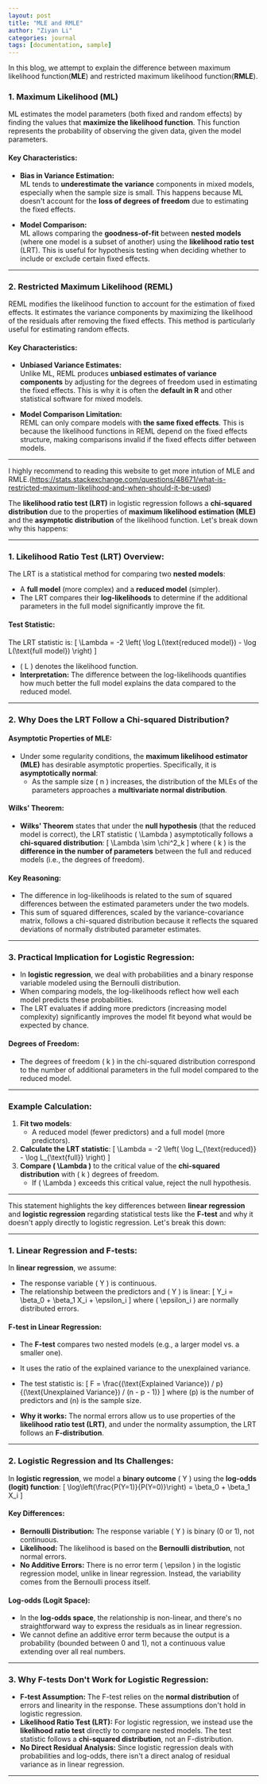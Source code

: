 ```yaml
---
layout: post
title: "MLE and RMLE"
author: "Ziyan Li"
categories: journal
tags: [documentation, sample]
---
```

In this blog, we attempt to explain the difference between maximum likelihood function(**MLE**) and restricted maximum likelihood function(**RMLE**).
### **1. Maximum Likelihood (ML)**
ML estimates the model parameters (both fixed and random effects) by finding the values that **maximize the likelihood function**. This function represents the probability of observing the given data, given the model parameters.

#### **Key Characteristics:**
- **Bias in Variance Estimation:**  
  ML tends to **underestimate the variance** components in mixed models, especially when the sample size is small. This happens because ML doesn't account for the **loss of degrees of freedom** due to estimating the fixed effects.

- **Model Comparison:**  
  ML allows comparing the **goodness-of-fit** between **nested models** (where one model is a subset of another) using the **likelihood ratio test** (LRT). This is useful for hypothesis testing when deciding whether to include or exclude certain fixed effects.

---

### **2. Restricted Maximum Likelihood (REML)**
REML modifies the likelihood function to account for the estimation of fixed effects. It estimates the variance components by maximizing the likelihood of the residuals after removing the fixed effects. This method is particularly useful for estimating random effects.

#### **Key Characteristics:**
- **Unbiased Variance Estimates:**  
  Unlike ML, REML produces **unbiased estimates of variance components** by adjusting for the degrees of freedom used in estimating the fixed effects. This is why it is often the **default in R** and other statistical software for mixed models.

- **Model Comparison Limitation:**  
  REML can only compare models with **the same fixed effects**. This is because the likelihood functions in REML depend on the fixed effects structure, making comparisons invalid if the fixed effects differ between models.

---

I highly recommend to reading this website to get more intution of MLE and RMLE.(https://stats.stackexchange.com/questions/48671/what-is-restricted-maximum-likelihood-and-when-should-it-be-used)

The **likelihood ratio test (LRT)** in logistic regression follows a **chi-squared distribution** due to the properties of **maximum likelihood estimation (MLE)** and the **asymptotic distribution** of the likelihood function. Let's break down why this happens:

---

### **1. Likelihood Ratio Test (LRT) Overview:**

The LRT is a statistical method for comparing two **nested models**:
- A **full model** (more complex) and a **reduced model** (simpler).
- The LRT compares their **log-likelihoods** to determine if the additional parameters in the full model significantly improve the fit.

#### **Test Statistic:**
The LRT statistic is:
\[
\Lambda = -2 \left( \log L(\text{reduced model}) - \log L(\text{full model}) \right)
\]
- \( L \) denotes the likelihood function.
- **Interpretation:** The difference between the log-likelihoods quantifies how much better the full model explains the data compared to the reduced model.

---

### **2. Why Does the LRT Follow a Chi-squared Distribution?**

#### **Asymptotic Properties of MLE:**
- Under some regularity conditions, the **maximum likelihood estimator (MLE)** has desirable asymptotic properties. Specifically, it is **asymptotically normal**:
  - As the sample size \( n \) increases, the distribution of the MLEs of the parameters approaches a **multivariate normal distribution**.
  
#### **Wilks' Theorem:**
- **Wilks' Theorem** states that under the **null hypothesis** (that the reduced model is correct), the LRT statistic \( \Lambda \) asymptotically follows a **chi-squared distribution**:
  \[
  \Lambda \sim \chi^2_k
  \]
  where \( k \) is the **difference in the number of parameters** between the full and reduced models (i.e., the degrees of freedom).

#### **Key Reasoning:**
- The difference in log-likelihoods is related to the sum of squared differences between the estimated parameters under the two models.
- This sum of squared differences, scaled by the variance-covariance matrix, follows a chi-squared distribution because it reflects the squared deviations of normally distributed parameter estimates.

---

### **3. Practical Implication for Logistic Regression:**
- In **logistic regression**, we deal with probabilities and a binary response variable modeled using the Bernoulli distribution.
- When comparing models, the log-likelihoods reflect how well each model predicts these probabilities.
- The LRT evaluates if adding more predictors (increasing model complexity) significantly improves the model fit beyond what would be expected by chance.

#### **Degrees of Freedom:**
- The degrees of freedom \( k \) in the chi-squared distribution correspond to the number of additional parameters in the full model compared to the reduced model.

---

### **Example Calculation:**
1. **Fit two models**:
   - A reduced model (fewer predictors) and a full model (more predictors).
2. **Calculate the LRT statistic**:
   \[
   \Lambda = -2 \left( \log L_{\text{reduced}} - \log L_{\text{full}} \right)
   \]
3. **Compare \( \Lambda \)** to the critical value of the **chi-squared distribution** with \( k \) degrees of freedom.
   - If \( \Lambda \) exceeds this critical value, reject the null hypothesis.

---
This statement highlights the key differences between **linear regression** and **logistic regression** regarding statistical tests like the **F-test** and why it doesn't apply directly to logistic regression. Let's break this down:

---

### **1. Linear Regression and F-tests:**

In **linear regression**, we assume:
- The response variable \( Y \) is continuous.
- The relationship between the predictors and \( Y \) is linear:
  \[
  Y_i = \beta_0 + \beta_1 X_i + \epsilon_i
  \]
  where \( \epsilon_i \) are normally distributed errors.

#### **F-test in Linear Regression:**
- The **F-test** compares two nested models (e.g., a larger model vs. a smaller one).
- It uses the ratio of the explained variance to the unexplained variance.
- The test statistic is:
  \[
  F = \frac{(\text{Explained Variance}) / p}{(\text{Unexplained Variance}) / (n - p - 1)}
  \]
  where \(p\) is the number of predictors and \(n\) is the sample size.

- **Why it works:** The normal errors allow us to use properties of the **likelihood ratio test (LRT)**, and under the normality assumption, the LRT follows an **F-distribution**.

---

### **2. Logistic Regression and Its Challenges:**

In **logistic regression**, we model a **binary outcome** \( Y \) using the **log-odds (logit) function**:
\[
\log\left(\frac{P(Y=1)}{P(Y=0)}\right) = \beta_0 + \beta_1 X_i
\]

#### **Key Differences:**
- **Bernoulli Distribution:** The response variable \( Y \) is binary (0 or 1), not continuous.
- **Likelihood:** The likelihood is based on the **Bernoulli distribution**, not normal errors.
- **No Additive Errors:** There is no error term \( \epsilon \) in the logistic regression model, unlike in linear regression. Instead, the variability comes from the Bernoulli process itself.

#### **Log-odds (Logit Space):**
- In the **log-odds space**, the relationship is non-linear, and there's no straightforward way to express the residuals as in linear regression.
- We cannot define an additive error term because the output is a probability (bounded between 0 and 1), not a continuous value extending over all real numbers.

---

### **3. Why F-tests Don't Work for Logistic Regression:**

- **F-test Assumption:** The F-test relies on the **normal distribution** of errors and linearity in the response. These assumptions don't hold in logistic regression.
- **Likelihood Ratio Test (LRT):** For logistic regression, we instead use the **likelihood ratio test** directly to compare nested models. The test statistic follows a **chi-squared distribution**, not an F-distribution.
- **No Direct Residual Analysis:** Since logistic regression deals with probabilities and log-odds, there isn't a direct analog of residual variance as in linear regression.

---

